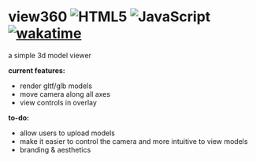 
# view360 ![HTML5](https://img.shields.io/badge/html5-%23E34F26.svg?style=for-the-badge&logo=html5&logoColor=white) ![JavaScript](https://img.shields.io/badge/javascript-%23323330.svg?style=for-the-badge&logo=javascript&logoColor=%23F7DF1E) [![wakatime](https://wakatime.com/badge/user/eb56cfc2-40ee-4eba-813f-7563e9b94c29/project/9aa019d2-eb81-4bb7-bc40-3609f62edcf3.svg?style=for-the-badge)](https://github.com/shrysjain/view360)

a simple 3d model viewer

**current features:**

- render gltf/glb models
- move camera along all axes
- view controls in overlay

**to-do:**

- allow users to upload models
- make it easier to control the camera and more intuitive to view models
- branding & aesthetics
